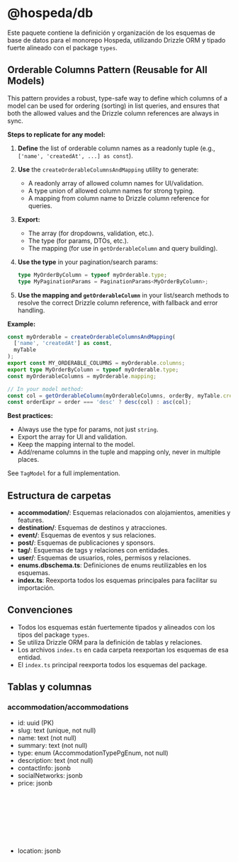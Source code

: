 # @hospeda/db

Este paquete contiene la definición y organización de los esquemas de base de datos para el monorepo Hospeda, utilizando Drizzle ORM y tipado fuerte alineado con el package `types`.

## Orderable Columns Pattern (Reusable for All Models)

This pattern provides a robust, type-safe way to define which columns of a model can be used for ordering (sorting) in list queries, and ensures that both the allowed values and the Drizzle column references are always in sync.

**Steps to replicate for any model:**

1. **Define** the list of orderable column names as a readonly tuple (e.g., `['name', 'createdAt', ...] as const`).
2. **Use** the `createOrderableColumnsAndMapping` utility to generate:
   - A readonly array of allowed column names for UI/validation.
   - A type union of allowed column names for strong typing.
   - A mapping from column name to Drizzle column reference for queries.
3. **Export:**
   - The array (for dropdowns, validation, etc.).
   - The type (for params, DTOs, etc.).
   - The mapping (for use in `getOrderableColumn` and query building).
4. **Use the type** in your pagination/search params:

   ```ts
   type MyOrderByColumn = typeof myOrderable.type;
   type MyPaginationParams = PaginationParams<MyOrderByColumn>;
   ```

5. **Use the mapping and `getOrderableColumn`** in your list/search methods to resolve the correct Drizzle column reference, with fallback and error handling.

**Example:**

```ts
const myOrderable = createOrderableColumnsAndMapping(
  ['name', 'createdAt'] as const,
  myTable
);
export const MY_ORDERABLE_COLUMNS = myOrderable.columns;
export type MyOrderByColumn = typeof myOrderable.type;
const myOrderableColumns = myOrderable.mapping;

// In your model method:
const col = getOrderableColumn(myOrderableColumns, orderBy, myTable.createdAt);
const orderExpr = order === 'desc' ? desc(col) : asc(col);
```

**Best practices:**

- Always use the type for params, not just `string`.
- Export the array for UI and validation.
- Keep the mapping internal to the model.
- Add/rename columns in the tuple and mapping only, never in multiple places.

See `TagModel` for a full implementation.

## Estructura de carpetas

- **accommodation/**: Esquemas relacionados con alojamientos, amenities y features.
- **destination/**: Esquemas de destinos y atracciones.
- **event/**: Esquemas de eventos y sus relaciones.
- **post/**: Esquemas de publicaciones y sponsors.
- **tag/**: Esquemas de tags y relaciones con entidades.
- **user/**: Esquemas de usuarios, roles, permisos y relaciones.
- **enums.dbschema.ts**: Definiciones de enums reutilizables en los esquemas.
- **index.ts**: Reexporta todos los esquemas principales para facilitar su importación.

## Convenciones

- Todos los esquemas están fuertemente tipados y alineados con los tipos del package `types`.
- Se utiliza Drizzle ORM para la definición de tablas y relaciones.
- Los archivos `index.ts` en cada carpeta reexportan los esquemas de esa entidad.
- El `index.ts` principal reexporta todos los esquemas del package.

## Tablas y columnas

### accommodation/accommodations

- id: uuid (PK)
- slug: text (unique, not null)
- name: text (not null)
- summary: text (not null)
- type: enum (AccommodationTypePgEnum, not null)
- description: text (not null)
- contactInfo: jsonb<object>
- socialNetworks: jsonb<object>
- price: jsonb<object>
- location: jsonb<object>
- media: jsonb<object>
- isFeatured: jsonb<boolean>
- ownerId: uuid (FK users.id, set null)
- destinationId: uuid (FK destinations.id, set null)
- visibility: enum (VisibilityPgEnum, not null, default PUBLIC)
- lifecycle: enum (LifecycleStatusPgEnum, not null, default ACTIVE)
- adminInfo: jsonb<AdminInfoType>
- createdAt: timestamp (not null, default now)
- updatedAt: timestamp (not null, default now)
- createdById: uuid (FK users.id, set null)
- updatedById: uuid (FK users.id, set null)
- deletedAt: timestamp
- deletedById: uuid (FK users.id, set null)

### accommodation/amenities

- id: uuid (PK)
- name: text (not null)
- description: text
- icon: text
- isBuiltin: jsonb<boolean> (not null)
- type: enum (AmenitiesTypePgEnum, not null)
- lifecycle: enum (LifecycleStatusPgEnum, not null, default ACTIVE)
- adminInfo: jsonb<AdminInfoType>
- createdAt: timestamp (not null, default now)
- updatedAt: timestamp (not null, default now)
- createdById: uuid (FK users.id, set null)
- updatedById: uuid (FK users.id, set null)
- deletedAt: timestamp
- deletedById: uuid (FK users.id, set null)

### accommodation/features

- id: uuid (PK)
- name: text (not null)
- description: text
- icon: text
- isBuiltin: jsonb<boolean> (not null)
- lifecycle: enum (LifecycleStatusPgEnum, not null, default ACTIVE)
- adminInfo: jsonb<AdminInfoType>
- createdAt: timestamp (not null, default now)
- updatedAt: timestamp (not null, default now)
- createdById: uuid (FK users.id, set null)
- updatedById: uuid (FK users.id, set null)
- deletedAt: timestamp
- deletedById: uuid (FK users.id, set null)

### accommodation/accommodation_faqs

- id: uuid (PK)
- accommodationId: uuid (FK accommodations.id, cascade, not null)
- question: text (not null)
- answer: text (not null)
- category: text
- lifecycle: enum (LifecycleStatusPgEnum, not null, default ACTIVE)
- adminInfo: jsonb<AdminInfoType>
- createdAt: timestamp (not null, default now)
- updatedAt: timestamp (not null, default now)

### accommodation/accommodation_ia_data

- id: uuid (PK)
- accommodationId: uuid (FK accommodations.id, cascade, not null)
- title: text (not null)
- content: text (not null)
- category: text
- lifecycle: enum (LifecycleStatusPgEnum, not null, default ACTIVE)
- adminInfo: jsonb<AdminInfoType>
- createdAt: timestamp (not null, default now)
- updatedAt: timestamp (not null, default now)

### accommodation/accommodation_reviews

- id: uuid (PK)
- accommodationId: uuid (FK accommodations.id, cascade, not null)
- userId: uuid (FK users.id, cascade, not null)
- title: text
- content: text
- rating: jsonb<object> (not null)
- lifecycle: enum (LifecycleStatusPgEnum, not null, default ACTIVE)
- adminInfo: jsonb<AdminInfoType>
- createdAt: timestamp (not null, default now)
- updatedAt: timestamp (not null, default now)

### accommodation/r_accommodation_amenity

- accommodationId: uuid (FK accommodations.id, cascade, PK)
- amenityId: uuid (FK amenities.id, cascade, PK)
- isOptional: boolean (not null, default false)
- additionalCost: jsonb<object>
- additionalCostPercent: doublePrecision

### accommodation/r_accommodation_feature

- accommodationId: uuid (FK accommodations.id, cascade, PK)
- featureId: uuid (FK features.id, cascade, PK)
- hostReWriteName: text
- comments: text

### destination/destinations

- id: uuid (PK)
- slug: text (unique, not null)
- name: text (not null)
- summary: text (not null)
- description: text (not null)
- location: jsonb<object> (not null)
- media: jsonb<object> (not null)
- isFeatured: jsonb<boolean>
- visibility: enum (VisibilityPgEnum, not null, default PUBLIC)
- lifecycle: enum (LifecycleStatusPgEnum, not null, default ACTIVE)
- adminInfo: jsonb<AdminInfoType>
- createdAt: timestamp (not null, default now)
- updatedAt: timestamp (not null, default now)
- createdById: uuid (FK users.id, set null)
- updatedById: uuid (FK users.id, set null)
- deletedAt: timestamp
- deletedById: uuid (FK users.id, set null)

### destination/attractions

- id: uuid (PK)
- name: text (not null)
- slug: text (not null)
- description: text (not null)
- icon: text (not null)
- destinationId: uuid (FK destinations.id, cascade)
- adminInfo: jsonb<AdminInfoType>
- createdAt: timestamp (not null, default now)
- updatedAt: timestamp (not null, default now)
- createdById: uuid (FK users.id, set null)
- updatedById: uuid (FK users.id, set null)

### destination/destination_reviews

- id: uuid (PK)
- userId: uuid (FK users.id, cascade, not null)
- destinationId: uuid (FK destinations.id, cascade, not null)
- title: text
- content: text
- rating: jsonb<object> (not null)
- createdAt: timestamp (not null, default now)
- updatedAt: timestamp (not null, default now)

### destination/r_destination_attraction

- destinationId: uuid (FK destinations.id, cascade, PK)
- attractionId: uuid (FK attractions.id, cascade, PK)

### event/events

- id: uuid (PK)
- slug: text (unique, not null)
- summary: text (not null)
- description: text
- media: jsonb<object>
- category: enum (EventCategoryPgEnum, not null)
- date: jsonb<object> (not null)
- authorId: uuid (FK users.id, set null)
- locationId: uuid
- organizerId: uuid
- pricing: jsonb<object>
- contact: jsonb<object>
- visibility: enum (VisibilityPgEnum, not null, default PUBLIC)
- isFeatured: jsonb<boolean>
- lifecycle: enum (LifecycleStatusPgEnum, not null, default ACTIVE)
- adminInfo: jsonb<AdminInfoType>
- createdAt: timestamp (not null, default now)
- updatedAt: timestamp (not null, default now)
- createdById: uuid (FK users.id, set null)
- updatedById: uuid (FK users.id, set null)
- deletedAt: timestamp
- deletedById: uuid (FK users.id, set null)

### event/event_locations

- id: uuid (PK)
- street: text
- number: text
- floor: text
- apartment: text
- neighborhood: text
- city: text (not null)
- department: text
- placeName: text
- lifecycle: enum (LifecycleStatusPgEnum, not null, default ACTIVE)
- adminInfo: jsonb<AdminInfoType>
- createdAt: timestamp (not null, default now)
- updatedAt: timestamp (not null, default now)

### event/event_organizers

- id: uuid (PK)
- name: text (not null)
- logo: text
- contactInfo: jsonb<object>
- social: jsonb<object>
- lifecycle: enum (LifecycleStatusPgEnum, not null, default ACTIVE)
- adminInfo: jsonb<AdminInfoType>
- createdAt: timestamp (not null, default now)
- updatedAt: timestamp (not null, default now)

### post/posts

- id: uuid (PK)
- slug: text (unique, not null)
- category: enum (PostCategoryPgEnum, not null)
- title: text (not null)
- summary: text (not null)
- content: text (not null)
- media: jsonb<object>
- authorId: uuid (FK users.id, set null)
- sponsorshipId: uuid
- relatedDestinationId: uuid (FK destinations.id, set null)
- relatedEventId: uuid (FK events.id, set null)
- visibility: enum (VisibilityPgEnum, not null, default PUBLIC)
- isFeatured: jsonb<boolean>
- isNews: jsonb<boolean>
- isFeaturedInWebsite: jsonb<boolean>
- expiresAt: timestamp
- likes: jsonb<number>
- comments: jsonb<number>
- shares: jsonb<number>
- lifecycle: enum (LifecycleStatusPgEnum, not null, default ACTIVE)
- adminInfo: jsonb<AdminInfoType>
- createdAt: timestamp (not null, default now)
- updatedAt: timestamp (not null, default now)
- createdById: uuid (FK users.id, set null)
- updatedById: uuid (FK users.id, set null)
- deletedAt: timestamp
- deletedById: uuid (FK users.id, set null)

### post/post_sponsors

- id: uuid (PK)
- name: text (not null)
- type: enum (ClientTypePgEnum, not null)
- description: text (not null)
- logo: jsonb<object>
- contact: jsonb<object>
- social: jsonb<object>
- lifecycle: enum (LifecycleStatusPgEnum, not null, default ACTIVE)
- adminInfo: jsonb<AdminInfoType>
- createdAt: timestamp (not null, default now)
- updatedAt: timestamp (not null, default now)

### post/post_sponsorships

- id: uuid (PK)
- sponsorId: uuid (FK post_sponsors.id, cascade, not null)
- postId: uuid (FK posts.id, cascade, not null)
- message: text
- description: text (not null)
- paid: jsonb<object> (not null)
- paidAt: timestamp
- fromDate: timestamp
- toDate: timestamp
- isHighlighted: jsonb<boolean>
- lifecycle: enum (LifecycleStatusPgEnum, not null, default ACTIVE)
- adminInfo: jsonb<AdminInfoType>
- createdAt: timestamp (not null, default now)
- updatedAt: timestamp (not null, default now)

### tag/tags

- id: uuid (PK)
- name: text (not null)
- color: enum (TagColorPgEnum, not null)
- icon: text
- notes: text
- lifecycle: enum (LifecycleStatusPgEnum, not null, default ACTIVE)
- adminInfo: jsonb<AdminInfoType>
- createdAt: timestamp (not null, default now)
- updatedAt: timestamp (not null, default now)
- createdById: uuid (FK users.id, set null)
- updatedById: uuid (FK users.id, set null)
- deletedAt: timestamp
- deletedById: uuid (FK users.id, set null)

### tag/r_entity_tag

- tagId: uuid (FK tags.id, cascade, PK)
- entityId: uuid (PK)
- entityType: enum (EntityTypePgEnum, PK)

### user/users

- id: uuid (PK)
- userName: text (unique, not null)
- password: text (not null)
- firstName: text
- lastName: text
- birthDate: timestamp
- emailVerified: boolean (not null, default false)
- phoneVerified: boolean (not null, default false)
- contactInfo: jsonb<ContactInfoType>
- location: jsonb<FullLocationType>
- socialNetworks: jsonb<SocialNetworkType[]>
- role: enum (RolePgEnum, not null, default USER)
- profile: jsonb<UserProfile>
- settings: jsonb<UserSettingsType> (not null)
- lifecycle: enum (LifecycleStatusPgEnum, not null, default ACTIVE)
- adminInfo: jsonb<AdminInfoType>
- createdAt: timestamp (not null, default now)
- updatedAt: timestamp (not null, default now)
- createdById: uuid (FK users.id, set null)
- updatedById: uuid (FK users.id, set null)
- deletedAt: timestamp
- deletedById: uuid (FK users.id, set null)

### user/roles

- id: uuid (PK)
- name: text (unique, not null)
- description: text (not null)
- isBuiltIn: boolean (not null)
- isDeprecated: boolean (not null, default false)
- isDefault: boolean (not null, default false)
- lifecycle: enum (LifecycleStatusPgEnum, not null, default ACTIVE)
- adminInfo: jsonb<AdminInfoType>
- createdAt: timestamp (not null, default now)
- updatedAt: timestamp (not null, default now)
- createdById: uuid (FK users.id, set null)
- updatedById: uuid (FK users.id, set null)
- deletedAt: timestamp
- deletedById: uuid (FK users.id, set null)

### user/permissions

- id: uuid (PK)
- name: text (unique, not null)
- description: text (not null)
- isBuiltIn: boolean (not null)
- isDeprecated: boolean (not null, default false)
- lifecycle: enum (LifecycleStatusPgEnum, not null, default ACTIVE)
- adminInfo: jsonb<AdminInfoType>
- createdAt: timestamp (not null, default now)
- updatedAt: timestamp (not null, default now)
- createdById: uuid (FK users.id, set null)
- updatedById: uuid (FK users.id, set null)
- deletedAt: timestamp
- deletedById: uuid (FK users.id, set null)

### user/r_user_role

- userId: uuid (FK users.id, cascade, PK)
- role: enum (RolePgEnum, not null, default USER)

### user/r_user_permission

- userId: uuid (FK users.id, cascade, PK)
- permissionId: uuid (FK permissions.id, cascade, PK)

### user/r_role_permission

- role: enum (RolePgEnum, not null, default USER)
- permissionId: uuid (FK permissions.id, cascade, PK)

### user/user_bookmarks

- id: uuid (PK)
- userId: uuid (FK users.id, cascade, not null)
- entityId: uuid (not null)
- entityType: enum (EntityTypePgEnum, not null)
- name: text
- description: text
- lifecycle: enum (LifecycleStatusPgEnum, not null, default ACTIVE)
- adminInfo: jsonb<AdminInfoType>
- createdAt: timestamp (not null, default now)
- updatedAt: timestamp (not null, default now)
- createdById: uuid (FK users.id, set null)
- updatedById: uuid (FK users.id, set null)
- deletedAt: timestamp
- deletedById: uuid (FK users.id, set null)

## RoleModel

RoleModel provides CRUD and query operations for Role entities, with strong typing, robust error handling, and support for relations and advanced search. All methods are fully documented and tested.

### Methods

- `getById(id: string): Promise<RoleType | undefined>`
  - Retrieve a role by its unique ID.
- `getByName(name: string): Promise<RoleType | undefined>`
  - Retrieve a role by its unique name.
- `create(input: NewRoleInputType): Promise<RoleType>`
  - Create a new role.
- `update(id: string, input: UpdateRoleInputType): Promise<RoleType | undefined>`
  - Update a role by ID.
- `delete(id: string, deletedById: string): Promise<{ id: string } | undefined>`
  - Soft delete a role by ID (sets deletedAt and deletedById).
- `hardDelete(id: string): Promise<boolean>`
  - Hard delete a role by ID (permanently removes from DB).
- `list(params: RolePaginationParams): Promise<RoleType[]>`
  - List roles with pagination and optional ordering.
- `search(params: RoleSearchParams): Promise<RoleType[]>`
  - Search roles by name, built-in, or default, with pagination and ordering.
- `count(params?: RoleSearchParams): Promise<number>`
  - Count roles with optional filters (name, built-in, default).
- `getWithRelations<T extends RoleRelations>(id: string, withRelations: T): Promise<(RoleWithRelationsType & RoleRelationResult<T>) | undefined>`
  - Retrieve a role by ID, including specified relations (e.g., permissions, users).
- `getByPermission(permissionId: string): Promise<RoleType[]>`
  - Get all roles with a given permission.

### Orderable Columns Pattern

RoleModel uses the orderable columns pattern to provide a type-safe, maintainable way to specify which columns can be used for ordering in list and search queries. See the model source for details and usage examples.

## PermissionModel

PermissionModel provides CRUD and query operations for Permission entities, with strong typing, robust error handling, and support for relations and advanced search. All methods are fully documented and tested.

### Methods

- `getById(id: string): Promise<PermissionType | undefined>`
  - Retrieve a permission by its unique ID.
- `getByName(name: string): Promise<PermissionType | undefined>`
  - Retrieve a permission by its unique name.
- `create(input: NewPermissionInputType): Promise<PermissionType>`
  - Create a new permission.
- `update(id: string, input: UpdatePermissionInputType): Promise<PermissionType | undefined>`
  - Update a permission by ID.
- `delete(id: string, deletedById: string): Promise<{ id: string } | undefined>`
  - Soft delete a permission by ID (sets deletedAt and deletedById).
- `hardDelete(id: string): Promise<boolean>`
  - Hard delete a permission by ID (permanently removes from DB).
- `list(params: PermissionPaginationParams): Promise<PermissionType[]>`
  - List permissions with pagination and optional ordering.
- `search(params: PermissionSearchParams): Promise<PermissionType[]>`
  - Search permissions by name, built-in, or deprecated, with pagination and ordering.
- `count(params?: PermissionSearchParams): Promise<number>`
  - Count permissions with optional filters (name, built-in, deprecated).
- `getWithRelations<T extends PermissionRelations>(id: string, withRelations: T): Promise<(PermissionWithRelationsType & PermissionRelationResult<T>) | undefined>`
  - Retrieve a permission by ID, including specified relations (e.g., roles, users).
- `getByRole(role: string): Promise<PermissionType[]>`
  - Get all permissions for a given role.
- `getByUser(userId: string): Promise<PermissionType[]>`
  - Get all permissions for a given user.

### Orderable Columns Pattern

PermissionModel uses the orderable columns pattern to provide a type-safe, maintainable way to specify which columns can be used for ordering in list and search queries. See the model source for details and usage examples.

## AccommodationModel

AccommodationModel provides CRUD and query operations for Accommodation entities, with strong typing, robust error handling, and support for relations and advanced search. All methods are fully documented and tested.

### Methods

- `getById(id: string): Promise<AccommodationType | undefined>`
  - Retrieve an accommodation by its unique ID.
- `create(input: NewAccommodationInputType): Promise<AccommodationType>`
  - Create a new accommodation.
- `update(id: string, input: UpdateAccommodationInputType): Promise<AccommodationType | undefined>`
  - Update an accommodation by ID.
- `delete(id: string, deletedById: string): Promise<{ id: string } | undefined>`
  - Soft delete an accommodation by ID (sets deletedAt and deletedById).
- `hardDelete(id: string): Promise<boolean>`
  - Hard delete an accommodation by ID (permanently removes from DB).
- `list(params: AccommodationPaginationParams): Promise<AccommodationType[]>`
  - List accommodations with pagination and optional ordering.
- `search(params: AccommodationSearchParams): Promise<AccommodationType[]>`
  - Search accommodations by name, type, or lifecycle, with pagination and ordering.
- `count(params?: AccommodationSearchParams): Promise<number>`
  - Count accommodations with optional filters (name, type, lifecycle).
- `getWithRelations<T extends AccommodationRelations>(id: string, withRelations: T): Promise<(AccommodationWithRelationsType & AccommodationRelationResult<T>) | undefined>`
  - Retrieve an accommodation by ID, including specified relations (e.g., amenities, features, reviews).

### Orderable Columns Pattern

AccommodationModel uses the orderable columns pattern to provide a type-safe, maintainable way to specify which columns can be used for ordering in list and search queries. See the model source for details and usage examples.

## TagModel

TagModel provides CRUD and query operations for Tag entities, with strong typing, robust error handling, and support for relations and advanced search. All methods are fully documented and tested.

### Methods

- `getById(id: string): Promise<TagType | undefined>`
  - Retrieve a tag by its unique ID.
- `create(input: NewTagInputType): Promise<TagType>`
  - Create a new tag.
- `update(id: string, input: UpdateTagInputType): Promise<TagType | undefined>`
  - Update a tag by ID.
- `delete(id: string, deletedById: string): Promise<{ id: string } | undefined>`
  - Soft delete a tag by ID (sets deletedAt and deletedById).
- `hardDelete(id: string): Promise<boolean>`
  - Hard delete a tag by ID (permanently removes from DB).
- `list(params: TagPaginationParams): Promise<TagType[]>`
  - List tags with pagination and optional ordering.
- `search(params: TagSearchParams): Promise<TagType[]>`
  - Search tags by name, color, or lifecycle, with pagination and ordering.
- `count(params?: TagSearchParams): Promise<number>`
  - Count tags with optional filters (name, color, lifecycle).
- `getWithRelations<T extends TagRelations>(id: string, withRelations: T): Promise<(TagType & RelationResult<T>) | undefined>`
  - Retrieve a tag by ID, including specified relations (e.g., entityTags).
- `findByName(name: string): Promise<TagType | undefined>`
  - Find a tag by its exact name.

### Orderable Columns Pattern

TagModel uses the orderable columns pattern to provide a type-safe, maintainable way to specify which columns can be used for ordering in list and search queries. See the model source for details and usage examples.

## Diagrama de relaciones (Mermaid)

```mermaiderDiagram
  users ||--o{ accommodations : "ownerId"
  users ||--o{ accommodations : "createdById/updatedById/deletedById"
  users ||--o{ amenities : "createdById/updatedById/deletedById"
  users ||--o{ features : "createdById/updatedById/deletedById"
  users ||--o{ roles : "createdById/updatedById/deletedById"
  users ||--o{ permissions : "createdById/updatedById/deletedById"
  users ||--o{ user_bookmarks : "createdById/updatedById/deletedById"
  users ||--o{ user_bookmarks : "userId"
  users ||--o{ tags : "createdById/updatedById/deletedById"
  users ||--o{ destinations : "createdById/updatedById/deletedById"
  users ||--o{ attractions : "createdById/updatedById"
  users ||--o{ events : "createdById/updatedById/deletedById"
  users ||--o{ posts : "createdById/updatedById/deletedById"
  users ||--o{ accommodation_reviews : "userId"
  users ||--o{ destination_reviews : "userId"

  accommodations ||--o{ accommodation_faqs : "id"
  accommodations ||--o{ accommodation_ia_data : "id"
  accommodations ||--o{ accommodation_reviews : "id"
  accommodations ||--o{ r_accommodation_amenity : "id"
  accommodations ||--o{ r_accommodation_feature : "id"
  accommodations }o--|| destinations : "destinationId"
  accommodations }o--|| users : "ownerId"
  amenities ||--o{ r_accommodation_amenity : "id"
  features ||--o{ r_accommodation_feature : "id"

  destinations ||--o{ attractions : "id"
  destinations ||--o{ destination_reviews : "id"
  destinations ||--o{ r_destination_attraction : "id"
  attractions ||--o{ r_destination_attraction : "id"

  events ||--o{ posts : "relatedEventId"
  events ||--o{ event_locations : "locationId"
  events ||--o{ event_organizers : "organizerId"

  posts ||--o{ post_sponsorships : "id"
  posts ||--o{ post_sponsors : "sponsorshipId"
  post_sponsors ||--o{ post_sponsorships : "id"

  roles ||--o{ users : "roleId"
  roles ||--o{ r_user_role : "id"
  roles ||--o{ r_role_permission : "id"
  permissions ||--o{ r_user_permission : "id"
  permissions ||--o{ r_role_permission : "id"
  users ||--o{ r_user_role : "id"
  users ||--o{ r_user_permission : "id"

  tags ||--o{ r_entity_tag : "id"
```

## Models and Available Methods

Below is a list of all models available in this package, along with their public methods, parameters, and return values. All methods are fully typed and documented with JSDoc in the source code.

| Model | Methods | Parameters | Returns |
|-------|---------|------------|---------|
| Accommodation | `getById`, `getAll`, `create`, `update`, `delete` | `id: string`, `input: NewAccommodationInputType`, `input: UpdateAccommodationInputType` | `Promise<AccommodationType | null>`, `Promise<AccommodationType[]>`, etc. |
| AccommodationFaq | `getById`, `getAll`, `create`, `update`, `delete` | `id: string`, `input: NewAccommodationFaqInputType`, `input: UpdateAccommodationFaqInputType` | `Promise<AccommodationFaqType | null>`, `Promise<AccommodationFaqType[]>`, etc. |
| AccommodationIaData | `getById`, `getAll`, `create`, `update`, `delete` | `id: string`, `input: NewAccommodationIaDataInputType`, `input: UpdateAccommodationIaDataInputType` | `Promise<AccommodationIaDataType | null>`, `Promise<AccommodationIaDataType[]>`, etc. |
| AccommodationReview | `getById`, `getAll`, `create`, `update`, `delete` | `id: string`, `input: NewAccommodationReviewInputType`, `input: UpdateAccommodationReviewInputType` | `Promise<AccommodationReviewType | null>`, `Promise<AccommodationReviewType[]>`, etc. |
| Amenity | `getById`, `getAll`, `create`, `update`, `delete` | `id: string`, `input: NewAmenityInputType`, `input: UpdateAmenityInputType` | `Promise<AmenityType | null>`, `Promise<AmenityType[]>`, etc. |
| Feature | `getById`, `getAll`, `create`, `update`, `delete` | `id: string`, `input: NewFeatureInputType`, `input: UpdateFeatureInputType` | `Promise<FeatureType | null>`, `Promise<FeatureType[]>`, etc. |
| Attraction | `getById`, `getAll`, `create`, `update`, `delete` | `id: string`, `input: NewAttractionInputType`, `input: UpdateAttractionInputType` | `Promise<AttractionType | null>`, `Promise<AttractionType[]>`, etc. |
| Destination | `getById`, `getAll`, `create`, `update`, `delete` | `id: string`, `input: NewDestinationInputType`, `input: UpdateDestinationInputType` | `Promise<DestinationType | null>`, `Promise<DestinationType[]>`, etc. |
| DestinationReview | `getById`, `getAll`, `create`, `update`, `delete` | `id: string`, `input: NewDestinationReviewInputType`, `input: UpdateDestinationReviewInputType` | `Promise<DestinationReviewType | null>`, `Promise<DestinationReviewType[]>`, etc. |
| Event | `getById`, `getAll`, `create`, `update`, `delete` | `id: string`, `input: NewEventInputType`, `input: UpdateEventInputType` | `Promise<EventType | null>`, `Promise<EventType[]>`, etc. |
| EventLocation | `getById`, `getAll`, `create`, `update`, `delete` | `id: string`, `input: NewEventLocationInputType`, `input: UpdateEventLocationInputType` | `Promise<EventLocationType | null>`, `Promise<EventLocationType[]>`, etc. |
| EventOrganizer | `getById`, `getAll`, `create`, `update`, `delete` | `id: string`, `input: NewEventOrganizerInputType`, `input: UpdateEventOrganizerInputType` | `Promise<EventOrganizerType | null>`, `Promise<EventOrganizerType[]>`, etc. |
| Post | `getById`, `getAll`, `create`, `update`, `delete` | `id: string`, `input: NewPostInputType`, `input: UpdatePostInputType` | `Promise<PostType | null>`, `Promise<PostType[]>`, etc. |
| PostSponsor | `getById`, `getAll`, `create`, `update`, `delete` | `id: string`, `input: NewPostSponsorInputType`, `input: UpdatePostSponsorInputType` | `Promise<PostSponsorType | null>`, `Promise<PostSponsorType[]>`, etc. |
| PostSponsorship | `getById`, `getAll`, `create`, `update`, `delete` | `id: string`, `input: NewPostSponsorshipInputType`, `input: UpdatePostSponsorshipInputType` | `Promise<PostSponsorshipType | null>`, `Promise<PostSponsorshipType[]>`, etc. |
| EntityTag | `getById`, `getAll`, `create`, `update`, `delete` | `id: string`, `input: NewEntityTagInputType`, `input: UpdateEntityTagInputType` | `Promise<EntityTagType | null>`, `Promise<EntityTagType[]>`, etc. |
| Tag | `getById`, `getAll`, `create`, `update`, `delete` | `id: string`, `input: NewTagInputType`, `input: UpdateTagInputType` | `Promise<TagType | null>`, `Promise<TagType[]>`, etc. |
| Permission | `getById`, `getAll`, `create`, `update`, `delete` | `id: string`, `input: NewPermissionInputType`, `input: UpdatePermissionInputType` | `Promise<PermissionType | null>`, `Promise<PermissionType[]>`, etc. |
| Role | `getById`, `getAll`, `create`, `update`, `delete` | `id: string`, `input: NewRoleInputType`, `input: UpdateRoleInputType` | `Promise<RoleType | null>`, `Promise<RoleType[]>`, etc. |
| User | `getById`, `getAll`, `create`, `update`, `delete` | `id: string`, `input: NewUserInputType`, `input: UpdateUserInputType` | `Promise<UserType | null>`, `Promise<UserType[]>`, etc. |
| UserBookmark | `getById`, `getAll`, `create`, `update`, `delete` | `id: string`, `input: NewUserBookmarkInputType`, `input: UpdateUserBookmarkInputType` | `Promise<UserBookmarkType | null>`, `Promise<UserBookmarkType[]>`, etc. |

> **Note:** For detailed usage, see the JSDoc comments in each model file. All methods are fully typed and include usage examples.